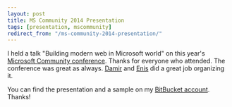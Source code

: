 ```yaml
---
layout: post
title: MS Community 2014 Presentation
tags: [presentation, mscommunity]
redirect_from: "/ms-community-2014-presentation/"
---
```


I held a talk "Building modern web in Microsoft world" on this year's [Microsoft Community conference](http://konferencija.mscommunity.ba/). Thanks for everyone who attended. The conference was great as always. [Damir](https://twitter.com/ddamirMVP) and [Enis](https://twitter.com/sahinovic) did a great job organizing it.

You can find the presentation and a sample on my [BitBucket account](https://bitbucket.org/miroslavpopovic/web-ms-demo/). Thanks!
